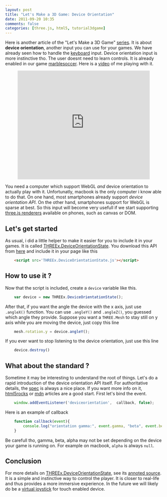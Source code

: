 ```yaml
---
layout: post
title: "Let's Make a 3D Game: Device Orientation"
date: 2011-09-20 10:35
comments: false
categories: [three.js, html5, tutorial3dgame]
---
```


Here is another article of the "Let's Make a 3D Game" [series](/blog/categories/tutorial3dgame/).
It is about **device orientation**, another input you can use for your games.
We have already seen how to handle the [keyboard](/blog/2011/09/12/lets-Make-a-3D-game-keyboard/) input.
Device orientation input is more instinctive tho. The user doesnt need to learn controls.
It is already enabled in our game [marblesoccer](http://marblesoccer.com).
Here is a [video](http://www.youtube.com/watch?v=kW4oHaHCilo) of me playing with it.

<center>
	<iframe width="425" height="349" src="http://www.youtube.com/embed/kW4oHaHCilo" frameborder="0" allowfullscreen></iframe>
</center>

<!-- more -->

You need a computer which support WebGL *and* device orientation to actually play
with it. Unfortunatly, macbook is the only computer i know able to do that.
On one hand, most smartphones already support *device orientation API*.
On the other hand, smartphones support for WebGL is sparse at best.
So this input will become very usefull if we start supporting
[three.js renderers](https://github.com/mrdoob/three.js/tree/master/src/renderers)
available on phones, such as canvas or DOM.

## Let's get started

As usual, i did a little helper to make it easier for you to include it in
your games. It is called [THREEx.DeviceOrientationState](/data/THREEx/THREEx.DeviceOrientationState.js).
You download this API from [here](/data/THREEx/THREEx.DeviceOrientationState.js) and include
it in your page like this

```html
	<script src='THREEx.DeviceOrientationState.js'></script>
```

## How to use it ?

Now that the script is included, create a ```device``` variable like this.

```javascript
    var device = new THREEx.DeviceOrientationState();
```

After that, if you want the angle the device with the x axis, just use
 ```.angleX()``` function. You can use ```.angleY()``` and ```.angleZ()```, you
guessed which angle they provide.
Suppose you want a ```THREE.Mesh``` to stay still on y axis while you are moving the device,
just copy this line

```javascript
    mesh.rotation.y	= device.angleY();
```

If you ever want to stop listening to the device orientation, just use this line

```javascript
    device.destroy()
```

## What about the standard ?

Sometime it may be interesting to understand the root of things.
Let's do a rapid introduction of the device orientation API itself.
For authoritative details, the [spec](http://www.w3.org/TR/orientation-event/)
is always a nice place.
If you want more info on it, [html5rocks](http://www.html5rocks.com/en/tutorials/device/orientation/)
or [mdn](https://developer.mozilla.org/en/detecting_device_orientation)
articles are a good start.
First let's bind the event.

```javascript
    window.addEventListener('deviceorientation',  callback, false);
```

Here is an example of callback

```javascript
    function callback(event){
        console.log("orientation gamma:", event.gamma, "beta", event.beta, "alpha", event.alpha);
    }
```

Be carefull tho, gamma, beta, alpha may not be set depending on the device your game is
running on. For example on macbook, ```alpha``` is always ```null```.

## Conclusion

For more details on [THREEx.DeviceOrientationState](/data/THREEx/THREEx.DeviceOrientationState.js),
see its [annoted source](/data/THREEx/docs/THREEx.DeviceOrientationState.html).
It is a simple and instinctive way to control the player.
It is closer to real-life and thus provides a more immersive experience.
In the future we will likely do be
a [virtual joystick](http://www.youtube.com/watch?v=-sEJ4Lo0cm8) for touch enabled device. 
